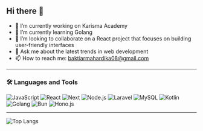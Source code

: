 ## Hi there 👋

<!--
**Theoregons/Theoregons** is a ✨ _special_ ✨ repository because its `README.md` (this file) appears on your GitHub profile.

Here are some ideas to get you started:
- 😄 Pronouns: ...
- ⚡ Fun fact: ...
- 🤔 I’m looking for help with ...

--> 
- 🔭 I’m currently working on Karisma Academy
- 🌱 I’m currently learning Golang
- 👯 I’m looking to collaborate on a React project that focuses on building user-friendly interfaces
- 💬 Ask me about the latest trends in web development
- 📫 How to reach me: baktiarmahardika08@gmail.com

---

### 🛠️ Languages and Tools
![JavaScript](https://img.shields.io/badge/-JavaScript-F7DF1E?style=flat&logo=javascript&logoColor=black)
![React](https://img.shields.io/badge/-React-61DAFB?style=flat&logo=react&logoColor=white)
![Next](https://img.shields.io/badge/NextJs-000000?style=flat&logo=next.js&logoColor=white)
![Node.js](https://img.shields.io/badge/-Node.js-339933?style=flat&logo=node.js&logoColor=white)
![Laravel](https://img.shields.io/badge/-Laravel-FF2D20?style=flat&logo=laravel&logoColor=white)
![MySQL](https://img.shields.io/badge/-MySQL-4479A1?style=flat&logo=mysql&logoColor=white)
![Kotlin](https://img.shields.io/badge/-Kotlin-7F52FF?style=flat&logo=kotlin&logoColor=white)
![Golang](https://img.shields.io/badge/golang-00ADD8?&style=plastic&logo=go&logoColor=white) 
![Bun](https://img.shields.io/badge/-Bun-000000?style=flat&logo=bun&logoColor=white)
![Hono.js](https://img.shields.io/badge/-Hono.js-01B8A8?style=flat&logo=hono&logoColor=white)

---

![Top Langs](https://github-readme-stats.vercel.app/api/top-langs/?username=Theoregons&layout=compact)
<br /> 
